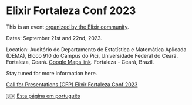 # Elixir Fortaleza Conf 2023

This is an event [organized by the Elixir community](https://elixiremfoco.github.io/elixirfortaleza/organizacao).

Dates: September 21st and 22nd, 2023.

Location: Auditório do Departamento de Estatística e Matemática Aplicada (DEMA), Bloco 910 do Campus do Pici, Universidade Federal do Ceará. Fortaleza, Ceará. [Google Maps link](https://maps.app.goo.gl/NaYqoxgS12xayjAq8). Fortaleza - Ceará, Brazil.

Stay tuned for more information here.

[Call for Presentations (CFP) Elixir Fortaleza Conf 2023](https://docs.google.com/forms/d/e/1FAIpQLSf5dFHNmSxwSBy28QmPBapn5Hkc_6y4BIndIP4Y_b89aSUjbA/viewform)

🇧🇷 [Esta página em português](http://elixiremfoco.github.io/elixirfortaleza/)


